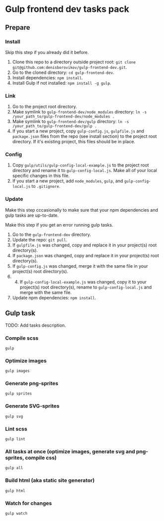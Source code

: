 # Gulp frontend dev tasks pack

## Prepare

### Install

Skip this step if you already did it before.

1. Clone this repo to a directory outside project root: `git clone git@github.com:denisborovikov/gulp-frontend-dev.git`.
2. Go to the cloned directory: `cd gulp-frontend-dev`.
3. Install dependencies: `npm install`.
4. Install Gulp if not installed: `npm install -g gulp`.


### Link

1. Go to the project root directory.
2. Make symlink to `gulp-frontend-dev/node_modules` directory: `ln -s /your_path_to/gulp-frontend-dev/node_modules .`
3. Make symlink to `gulp-frontend-dev/gulp` directory: `ln -s /your_path_to/gulp-frontend-dev/gulp .`
4. If you start a new project, copy `gulp-config.js`, `gulpfile.js` and `package.json` files from the repo (see install section) to the project root directory. If it's existing project, this files should be in place.


### Config

1. Copy `gulp/utils/gulp-config-local-example.js` to the project root directory and rename it to `gulp-config-local.js`. Make all of your local specific changes in this file.
2. If you start a new project, add `node_modules`, `gulp`, and `gulp-config-local.js` to `.gitignore`.


### Update

Make this step cccasionally to make sure that your npm dependencies and gulp tasks are up-to-date.

Make this step if you get an error running gulp tasks.

1. Go to the `gulp-frontend-dev` directory.
2. Update the repo: `git pull`.
3. If `gulpfile.js` was changed, copy and replace it in your project(s) root directory(s).
4. If `package.json` was changed, copy and replace it in your project(s) root directory(s).
5. If `gulp-config.js` was changed, merge it with the same file in your project(s) root directory(s).
6. 4. If `gulp-config-local-example.js` was changed, copy it to your project(s) root directory(s), rename to `gulp-config-local.js` and merge with the same file.
7. Update npm dependencies: `npm install`.


## Gulp task

TODO: Add tasks description.


### Compile scss

`gulp`

### Optimize images

`gulp images`

### Generate png-sprites

`gulp sprites`

### Generate SVG-sprites

`gulp svg`

### Lint scss

`gulp lint`

### All tasks at once (optimize images, generate svg and png-sprites, compile css)

`gulp all`

### Build html (aka static site generator)

`gulp html`

### Watch for changes

`gulp watch`